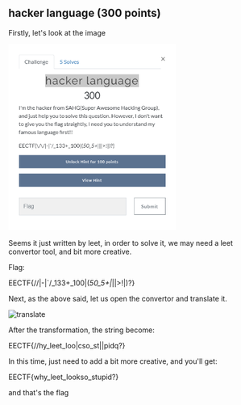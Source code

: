 ## hacker language (300 points)

Firstly, let's look at the image

<img src="question.png" alt="image-20200430032914818" style="zoom:67%;" />

Seems it just written by leet, in order to solve it, we may need a leet convertor tool, and bit more creative.

Flag:

EECTF{\/\/|-|`/_133+_100|(*50_5+|*||>!|)?}

Next, as the above said, let us open the convertor and translate it.

![translate](C:\Users\wl013\Documents\ALL_CTF\EECTF_creating\my_CTF_Question\writeup\hacker_language\translate.png)

After the transformation, the string become:

EECTF{\/\/hy_leet_loo|cso_st||pidq?}

In this time, just need to add a bit more creative, and you'll get:

EECTF{why_leet_lookso_stupid?}

and that's the flag